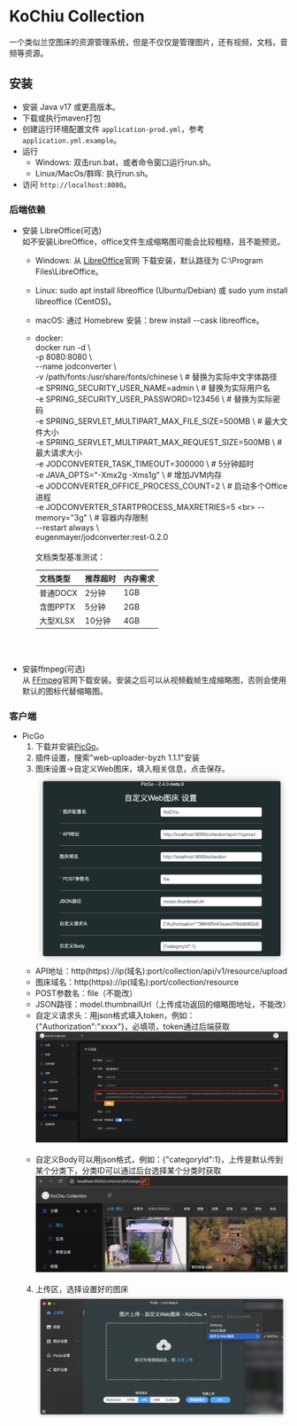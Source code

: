 # KoChiu Collection
一个类似兰空图床的资源管理系统，但是不仅仅是管理图片，还有视频，文档，音频等资源。<br>
## 安装
- 安装 Java v17 或更高版本。
- 下载或执行maven打包
- 创建运行环境配置文件 `application-prod.yml`，参考 `application.yml.example`。
- 运行<br>
  - Windows: 双击run.bat，或者命令窗口运行run.sh。
  - Linux/MacOs/群晖: 执行run.sh。
- 访问 `http://localhost:8080`。
### 后端依赖
  - 安装 LibreOffice(可选)<br>
  如不安装LibreOffice，office文件生成缩略图可能会比较粗糙，且不能预览。
    - Windows: 从 [LibreOffice](https://www.libreoffice.org/)官网 下载安装，默认路径为 C:\Program Files\LibreOffice。
    - Linux: sudo apt install libreoffice (Ubuntu/Debian) 或 sudo yum install libreoffice (CentOS)。
    - macOS: 通过 Homebrew 安装：brew install --cask libreoffice。
    - docker:<br>
        docker run -d \ <br>
        -p 8080:8080 \ <br>
        --name jodconverter \ <br>
        -v /path/fonts:/usr/share/fonts/chinese \ # 替换为实际中文字体路径<br>
        -e SPRING_SECURITY_USER_NAME=admin \  # 替换为实际用户名<br>
        -e SPRING_SECURITY_USER_PASSWORD=123456 \ # 替换为实际密码<br>
        -e SPRING_SERVLET_MULTIPART_MAX_FILE_SIZE=500MB \ # 最大文件大小<br>
        -e SPRING_SERVLET_MULTIPART_MAX_REQUEST_SIZE=500MB \ # 最大请求大小<br>
        -e JODCONVERTER_TASK_TIMEOUT=300000 \     # 5分钟超时<br>
        -e JAVA_OPTS="-Xmx2g -Xms1g" \           # 增加JVM内存<br>
        -e JODCONVERTER_OFFICE_PROCESS_COUNT=2 \  # 启动多个Office进程<br>
        -e JODCONVERTER_STARTPROCESS_MAXRETRIES=5 \<br>
        --memory="3g" \                          # 容器内存限制<br>
        --restart always \ <br>
        eugenmayer/jodconverter:rest-0.2.0<br><br>
        文档类型基准测试：
      
        | 文档类型 | 推荐超时 | 内存需求 |
        |-------|-------|-------|
        | 普通DOCX | 2分钟 | 1GB |
        | 含图PPTX | 5分钟 | 2GB |
        | 大型XLSX | 10分钟 | 4GB |
    
      <br><br>
- 安装ffmpeg(可选)<br>
  从 [FFmpeg](https://ffmpeg.org/)官网下载安装。安装之后可以从视频截帧生成缩略图，否则会使用默认的图标代替缩略图。<br>

### 客户端
- PicGo
  1. 下载并安装[PicGo](https://github.com/Molunerfinn/PicGo)。<br>
  2. 插件设置，搜索"web-uploader-byzh 1.1.1"安装<br>
  3. 图床设置->自定义Web图床，填入相关信息，点击保存。<br>
  ![img.png](docs/img.png)
   - API地址：http(https)://ip(域名):port/collection/api/v1/resource/upload
   - 图床域名：http(https)://ip(域名):port/collection/resource
   - POST参数名：file（不能改）
   - JSON路径：model.thumbnailUrl（上传成功返回的缩略图地址，不能改）
   - 自定义请求头：用json格式填入token，例如：{"Authorization":"xxxx"}，必填项，token通过后端获取
  ![img.png](docs/img_3.png)<br><br>
   - 自定义Body可以用json格式，例如：{"categoryId":1}，上传是默认传到某个分类下，分类ID可以通过后台选择某个分类时获取<br>
    ![img.png](docs/img_2.png)<br><br>
  4. 上传区，选择设置好的图床<br>
  ![img_1.png](docs/img_1.png)